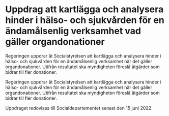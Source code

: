 # Uppdrag att kartlägga och analysera hinder i hälso- och sjukvården för en ändamålsenlig verksamhet vad gäller organdonationer

Regeringen uppdrar åt Socialstyrelsen att kartlägga och analysera hinder i hälso- och sjukvården för en ändamålsenlig verksamhet när det gäller organdonationer. Utifrån resultatet ska myndigheten föreslå åtgärder som bidrar till fler donationer.

Regeringen uppdrar åt Socialstyrelsen att kartlägga och analysera hinder i hälso- och sjukvården för en ändamålsenlig verksamhet när det gäller organdonationer. Utifrån resultatet ska myndigheten föreslå åtgärder som bidrar till fler donationer.

Uppdraget redovisas till Socialdepartementet senast den 15 juni 2022.
